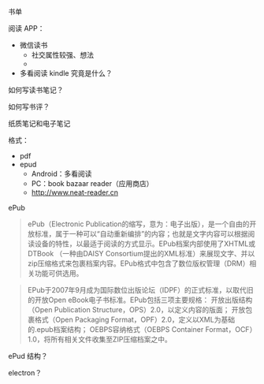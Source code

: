 书单

阅读 APP：

* 微信读书
    * 社交属性较强、想法
    * 
* 多看阅读
kindle 究竟是什么？

如何写读书笔记？

如何写书评？

纸质笔记和电子笔记

格式：

* pdf
* epud
    * Android：多看阅读
    * PC：book bazaar reader（应用商店）
    * http://www.neat-reader.cn


ePub

> ePub（Electronic Publication的缩写，意为：电子出版），是一个自由的开放标准，属于一种可以“自动重新编排”的内容；也就是文字内容可以根据阅读设备的特性，以最适于阅读的方式显示。EPub档案内部使用了XHTML或DTBook （一种由DAISY Consortium提出的XML标准）来展现文字、并以zip压缩格式来包裹档案内容。EPub格式中包含了数位版权管理（DRM）相关功能可供选用。

> EPub于2007年9月成为国际数位出版论坛（IDPF）的正式标准，以取代旧的开放Open eBook电子书标准。EPub包括三项主要规格：
  开放出版结构（Open Publication Structure，OPS）2.0，以定义内容的版面；
  开放包裹格式（Open Packaging Format，OPF）2.0，定义以XML为基础的.epub档案结构；
  OEBPS容纳格式（OEBPS Container Format，OCF）1.0，将所有相关文件收集至ZIP压缩档案之中。
  
ePud 结构？

electron？
